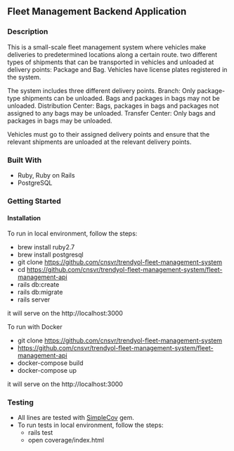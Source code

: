 ## Fleet Management Backend Application

### Description
This is a small-scale fleet management system where
 vehicles make deliveries to predetermined locations along a certain route.  two different types of shipments that can be transported in vehicles
 and unloaded at delivery points: Package and Bag. Vehicles have license plates registered in the system. 

 The system includes three different delivery points.
Branch: Only package-type shipments can be unloaded. Bags and packages in bags
may not be unloaded.
Distribution Center: Bags, packages in bags and packages not assigned to any bags
may be unloaded.
Transfer Center: Only bags and packages in bags may be unloaded.

Vehicles must go to their assigned delivery points and ensure that the relevant
 shipments are unloaded at the relevant delivery points.


### Built With

- Ruby, Ruby on Rails
- PostgreSQL

### Getting Started
####  Installation
To run in local environment, follow the steps:
 - brew install ruby2.7
 - brew install postgresql
 - git clone https://github.com/cnsvr/trendyol-fleet-management-system
 - cd https://github.com/cnsvr/trendyol-fleet-management-system/fleet-management-api
 - rails db:create
 - rails db:migrate
 - rails server

 it will serve on the http://localhost:3000
 
 To run with Docker
 - git clone https://github.com/cnsvr/trendyol-fleet-management-system
 - https://github.com/cnsvr/trendyol-fleet-management-system/fleet-management-api
 - docker-compose build
 - docker-compose up

 it will serve on the http://localhost:3000

### Testing
- All lines are tested with [SimpleCov](https://github.com/simplecov-ruby/simplecov) gem.
- To run tests in local environment, follow the steps:
     * rails test
     * open coverage/index.html